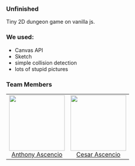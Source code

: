 ### Unfinished

Tiny 2D dungeon game on vanilla js.

### We used:

* Canvas API
* Sketch
* simple collision detection
* lots of stupid pictures

### Team Members
<table>
  <tbody>
    <tr>
      <td align="center">
        <img width="150 height="150"
        src="https://avatars.githubusercontent.com/anthony2025?v=3">
        <br />
        <a href="https://github.com/anthony2025">Anthony Ascencio</a>
      </td>
      <td align="center">
        <img width="150 height="150"
        src="https://avatars.githubusercontent.com/cesarascencioo?v=3">
        <br />
        <a href="https://github.com/cesarascencioo">Cesar Ascencio</a>
      </td>
    <tr>
  <tbody>
</table>
